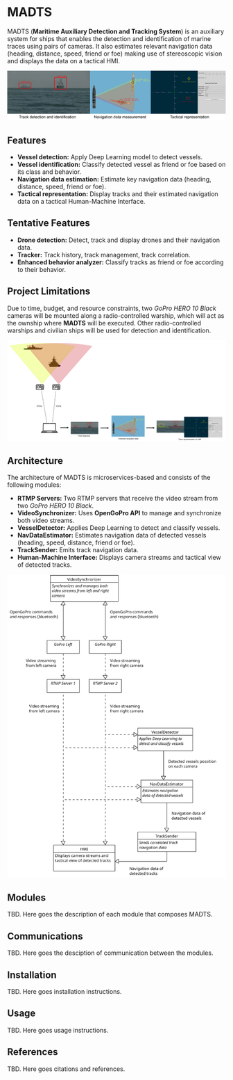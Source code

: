 # MADTS
MADTS (**Maritime Auxiliary Detection and Tracking System**) is an auxiliary system for ships that enables the detection and identification of marine traces using pairs of cameras. It also estimates relevant navigation data (heading, distance, speed, friend or foe) making use of stereoscopic vision and displays the data on a tactical HMI.

<img src="./resources/00-MADTS_brief.png" alt="MADTS features">

## Features
* **Vessel detection:** Apply Deep Learning model to detect vessels.
* **Vessel identification:** Classify detected vessel as friend or foe based on its class and behavior.
* **Navigation data estimation:** Estimate key navigation data (heading, distance, speed, friend or foe).
* **Tactical representation:** Display tracks and their estimated navigation data on a tactical Human-Machine Interface.

## Tentative Features
* **Drone detection:** Detect, track and display drones and their navigation data.
* **Tracker:** Track history, track management, track correlation.
* **Enhanced behavior analyzer:** Classify tracks as friend or foe according to their behavior.

## Project Limitations
Due to time, budget, and resource constraints, two *GoPro HERO 10 Black* cameras will be mounted along a radio-controlled warship, which will act as the ownship where **MADTS** will be executed. Other radio-controlled warships and civilian ships will be used for detection and identification.

<img src="./resources/01-MADTS_brief_2.png" alt="MADTS features">

## Architecture
The architecture of MADTS is microservices-based and consists of the following modules:
* **RTMP Servers:** Two RTMP servers that receive the video stream from two *GoPro HERO 10 Black*.
* **VideoSynchronizer:** Uses **OpenGoPro API** to manage and synchronize both video streams.
* **VesselDetector:** Applies Deep Learning to detect and classify vessels.
* **NavDataEstimator:** Estimates navigation data of detected vessels (heading, speed, distance, friend or foe).
* **TrackSender:** Emits track navigation data.
* **Human-Machine Interface:** Displays camera streams and tactical view of detected tracks.

<img src="./resources/02-architecture_diagram.png" alt="MADTS architecture" width="800">

## Modules
TBD. Here goes the description of each module that composes MADTS.

## Communications
TBD. Here goes the desciption of communication between the modules.

## Installation
TBD. Here goes installation instructions.

## Usage
TBD. Here goes usage instructions.

## References
TBD. Here goes citations and references.
